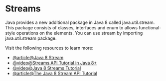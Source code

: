 # Streams

Java provides a new additional package in Java 8 called java.util.stream. This package consists of classes, interfaces and enum to allows functional-style operations on the elements. You can use stream by importing java.util.stream package.

Visit the following resources to learn more:

- [@article@Java 8 Stream](https://www.javatpoint.com/java-8-stream)
- [@video@Streams API Tutorial in Java 8+](https://www.youtube.com/watch?v=VNovNwHr9jY)
- [@video@Java 8 Streams Tutorial](https://www.youtube.com/watch?v=t1-YZ6bF-g0)
- [@article@The Java 8 Stream API Tutorial](https://www.baeldung.com/java-8-streams)